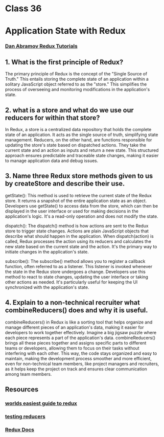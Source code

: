 # Class 36


# Application State with Redux

### [Dan Abramov Redux Tutorials](https://egghead.io/courses/getting-started-with-redux)


## 1. What is the first principle of Redux?

The primary principle of Redux is the concept of the "Single Source of Truth." This entails storing the complete state of an application within a solitary JavaScript object referred to as the "store." This simplifies the process of overseeing and monitoring modifications in the application's state.


## 2. what is a store and what do we use our reducers for within that store?

In Redux, a store is a centralized data repository that holds the complete state of an application. It acts as the single source of truth, simplifying state management. Reducers, on the other hand, are functions responsible for updating the store's state based on dispatched actions. They take the current state and an action as inputs and return a new state. This structured approach ensures predictable and traceable state changes, making it easier to manage application data and debug issues.


## 3. Name three Redux store methods given to us by createStore and describe their use.

getState():  This method is used to retrieve the current state of the Redux store. It returns a snapshot of the entire application state as an object. Developers use getState() to access data from the store, which can then be displayed in the user interface or used for making decisions in the application's logic. It's a read-only operation and does not modify the state.

dispatch(): The dispatch() method is how actions are sent to the Redux store to trigger state changes. Actions are plain JavaScript objects that describe what should happen in the application. When dispatch(action) is called, Redux processes the action using its reducers and calculates the new state based on the current state and the action. It's the primary way to initiate changes in the application's state.

subscribe(): The subscribe() method allows you to register a callback function, often referred to as a listener. This listener is invoked whenever the state in the Redux store undergoes a change. Developers use this method to react to state changes, updating the user interface or taking other actions as needed. It's particularly useful for keeping the UI synchronized with the application's state.


## 4. Explain to a non-technical recruiter what combineReducers() does and why it is useful.

combineReducers() in Redux is like a sorting tool that helps organize and manage different pieces of an application's data, making it easier for developers to work together effectively. Imagine a big jigsaw puzzle where each piece represents a part of the application's data. combineReducers() brings all these pieces together and assigns specific parts to different teams or developers, allowing them to focus on their tasks without interfering with each other. This way, the code stays organized and easy to maintain, making the development process smoother and more efficient, even for non-technical team members, like project managers and recruiters, as it helps keep the project on track and ensures clear communication among team members.


## Resources

### [worlds easiest guide to redux](https://medium.freecodecamp.org/understanding-redux-the-worlds-easiest-guide-to-beginning-redux-c695f45546f6)
### [testing reducers](https://medium.com/@netxm/testing-redux-reducers-with-jest-6653abbfe3e1)
### [Redux Docs](https://redux.js.org/)
